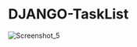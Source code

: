 # DJANGO-TaskList
![Screenshot_5](https://user-images.githubusercontent.com/96552968/149205578-8c756169-1478-4ded-9e71-a4a96dbb33c6.png)
